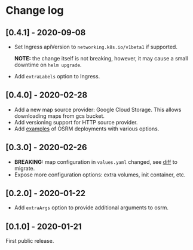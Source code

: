 # Change log

## [0.4.1] - 2020-09-08

- Set Ingress apiVersion to `networking.k8s.io/v1beta1` if supported.

  **NOTE:** the change itself is not breaking, however, it may cause a small downtime on `helm upgrade`.

- Add `extraLabels` option to Ingress.

## [0.4.0] - 2020-02-28

- Add a new map source provider: Google Cloud Storage. This allows downloading maps
from gcs bucket.
- Add versioning support for HTTP source provider.
- Add [examples](examples/) of OSRM deployments with various options.

## [0.3.0] - 2020-02-26

- **BREAKING:** map configuration in `values.yaml` changed, see [diff]() to migrate.
- Expose more configuration options: extra volumes, init container, etc.

## [0.2.0] - 2020-01-22

- Add `extraArgs` option to provide additional arguments to osrm.

## [0.1.0] - 2020-01-21

First public release.
